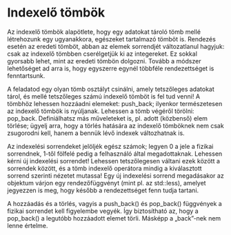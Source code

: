 # Indexelő tömbök
Az indexelő tömbök alapötlete, hogy egy adatokat tároló tömb mellé létrehozunk egy ugyanakkora, egészeket tartalmazó tömböt is. Rendezés esetén az eredeti tömböt, abban az elemek sorrendjét változatlanul hagyjuk: csak az indexelő tömbben cserélgetjük ki az integereket. Ez sokkal gyorsabb lehet, mint az eredeti tömbön dolgozni. Tovább a módszer lehetőséget ad arra is, hogy egyszerre egynél többféle rendezettséget is fenntartsunk.

A feladatod egy olyan tömb osztályt csinálni, amely tetszőleges adatokat tárol, és mellé tetszőleges számú indexelő tömböt is fel tud venni! A tömbhöz lehessen hozzáadni elemeket: push_back; ilyenkor természetesen az indexelő tömbök is nyúljanak. Lehessen a tömb végéről törölni: pop_back. Definiálhatsz más műveleteket is, pl. adott (közbenső) elem törlése; ügyelj arra, hogy a törlés hatására az indexelő tömböknek nem csak zsugorodni kell, hanem a bennük lévő indexek változhatnak is.

Az indexelési sorrendeket jelöljék egész számok; legyen 0 a jele a fizikai sorrendnek, 1-től fölfelé pedig a felhasználó által megadottaknak. Lehessen kérni új indexelési sorrendet! Lehessen tetszőlegesen váltani ezek között a sorrendek között, és a tömb indexelő operátora mindig a kiválasztott sorrend szerinti nézetet mutassa! Egy új indexelési sorrend megadásakor az objektum várjon egy rendezőfüggvényt (mint pl. az std::less), amelyet jegyezzen is meg, hogy később a rendezettséget fenn tudja tartani.

A hozzáadás és a törlés, vagyis a push_back() és pop_back() függvények a fizikai sorrendet kell figyelembe vegyék. Így biztosítható az, hogy a pop_back() a legutóbb hozzáadott elemet törli. Másképp a „back”-nek nem lenne értelme.
